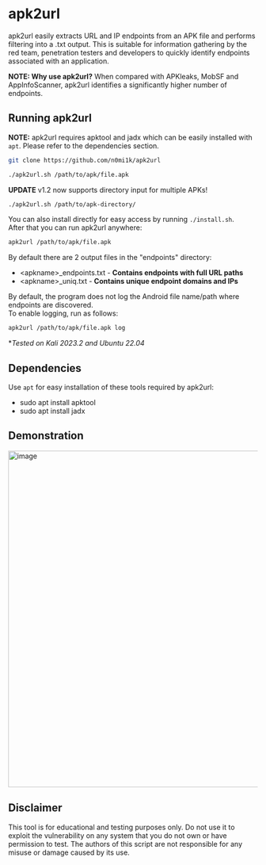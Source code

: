 # apk2url

apk2url easily extracts URL and IP endpoints from an APK file and performs filtering into a .txt output. This is suitable for information gathering by the red team, penetration testers and developers to quickly identify endpoints associated with an application.

**NOTE: Why use apk2url?** When compared with APKleaks, MobSF and AppInfoScanner, apk2url identifies a significantly higher number of endpoints.

## Running apk2url
**NOTE:** apk2url requires apktool and jadx which can be easily installed with `apt`. Please refer to the dependencies section.
```bash
git clone https://github.com/n0mi1k/apk2url
```  
```bash
./apk2url.sh /path/to/apk/file.apk
```

**UPDATE** v1.2 now supports directory input for multiple APKs!
```bash
./apk2url.sh /path/to/apk-directory/
```

You can also install directly for easy access by running `./install.sh`.                        
After that you can run apk2url anywhere:
```bash
apk2url /path/to/apk/file.apk
```
By default there are 2 output files in the "endpoints" directory:  
- \<apkname\>_endpoints.txt - **Contains endpoints with full URL paths**
- \<apkname\>_uniq.txt - **Contains unique endpoint domains and IPs**

By default, the program does not log the Android file name/path where endpoints are discovered.    
To enable logging, run as follows:

```bash
apk2url /path/to/apk/file.apk log
```
**Tested on Kali 2023.2 and Ubuntu 22.04*

## Dependencies
Use `apt` for easy installation of these tools required by apk2url:
- sudo apt install apktool
- sudo apt install jadx

## Demonstration
<img width="679" alt="image" src="https://github.com/n0mi1k/apk2url/assets/28621928/f0459e53-f6d9-4e42-a2ed-e146fb36b520">

## Disclaimer
This tool is for educational and testing purposes only. Do not use it to exploit the vulnerability on any system that you do not own or have permission to test. The authors of this script are not responsible for any misuse or damage caused by its use.

